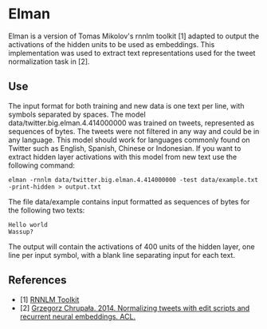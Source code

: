 Elman
=====

Elman is a version of Tomas Mikolov's rnnlm toolkit [1] adapted to
output the activations of the hidden units to be used as embeddings.
This implementation was used to extract text representations used for
the tweet normalization task in [2].

Use
---

The input format for both training and new data is one text per line,
with symbols separated by spaces. The model
data/twitter.big.elman.4.414000000 was trained on tweets, represented
as sequences of bytes. The tweets were not filtered in any way and
could be in any language. This model should work for languages
commonly found on Twitter such as English, Spanish, Chinese or
Indonesian. If you want to extract hidden layer activations with this
model from new text use the following command:

    elman -rnnlm data/twitter.big.elman.4.414000000 -test data/example.txt -print-hidden > output.txt

The file data/example contains input formatted as sequences of bytes
for the following two texts:

    Hello world
    Wassup?

The output will contain the activations of 400 units of the hidden
layer, one line per input symbol, with a blank line separating
input for each text.

References
----------

- [1] [RNNLM Toolkit](http://www.fit.vutbr.cz/~imikolov/rnnlm/)
- [2] [Grzegorz Chrupała. 2014. Normalizing tweets with edit scripts and
    recurrent neural embeddings. ACL.](http://anthology.aclweb.org/P/P14/P14-2111.pdf)